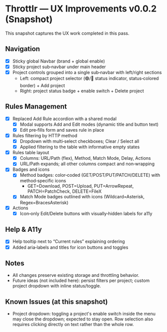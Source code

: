 # Throttlr — UX Improvements v0.0.2 (Snapshot)

This snapshot captures the UX work completed in this pass.

## Navigation
- [x] Sticky global Navbar (brand + global enable)
- [x] Sticky project sub‑navbar under main header
- [x] Project controls grouped into a single sub‑navbar with left/right sections
  - Left: compact project selector (🟢/🔴 status indicator, status‑colored border) + Add project
  - Right: project status badge + enable switch + Delete project

## Rules Management
- [x] Replaced Add Rule accordion with a shared modal
  - [x] Modal supports Add and Edit modes (dynamic title and button text)
  - [x] Edit pre‑fills form and saves rule in place
- [x] Rules filtering by HTTP method
  - [x] Dropdown with multi‑select checkboxes; Clear / Select all
  - [x] Applied filtering to the table with informative empty states
- [x] Rules table layout
  - [x] Columns: URL/Path (flex), Method, Match Mode, Delay, Actions
  - [x] URL/Path expands; all other columns compact and non‑wrapping
- [x] Badges and icons
  - [x] Method badges: color‑coded (GET/POST/PUT/PATCH/DELETE) with method‑specific icons
    - GET=Download, POST=Upload, PUT=ArrowRepeat, PATCH=PatchCheck, DELETE=FileX
  - [x] Match Mode badges outlined with icons (Wildcard=Asterisk, Regex=BracesAsterisk)
- [x] Actions
  - [x] Icon‑only Edit/Delete buttons with visually‑hidden labels for a11y

## Help & A11y
- [x] Help tooltip next to “Current rules” explaining ordering
- [x] Added aria‑labels and titles for icon buttons and toggles

## Notes
- All changes preserve existing storage and throttling behavior.
- Future ideas (not included here): persist filters per project; custom project dropdown with inline status/toggle.

## Known Issues (at this snapshot)
- Project dropdown: toggling a project's enable switch inside the menu may close the dropdown; expected to stay open. Row selection also requires clicking directly on text rather than the whole row.
